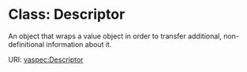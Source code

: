 # Class: Descriptor

An object that wraps a value object in order to transfer additional, non-definitional information about it.

URI: [vaspec:Descriptor](https://example.org/vaspec/Descriptor)
